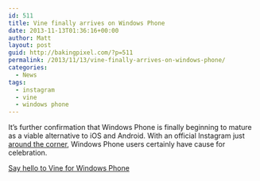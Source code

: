 ```yaml
---
id: 511
title: Vine finally arrives on Windows Phone
date: 2013-11-13T01:36:16+00:00
author: Matt
layout: post
guid: http://bakingpixel.com/?p=511
permalink: /2013/11/13/vine-finally-arrives-on-windows-phone/
categories:
  - News
tags:
  - instagram
  - vine
  - windows phone
---
```

It&#8217;s further confirmation that Windows Phone is finally beginning to mature as a viable alternative to iOS and Android. With an official Instagram just [around the corner](http://techcrunch.com/2013/10/22/instagram-finally-coming-to-windows-phone-nokia-confirms/), Windows Phone users certainly have cause for celebration.

[Say hello to Vine for Windows Phone](http://blog.vine.co/post/66780213547/say-hello-to-vine-for-windows-phone)